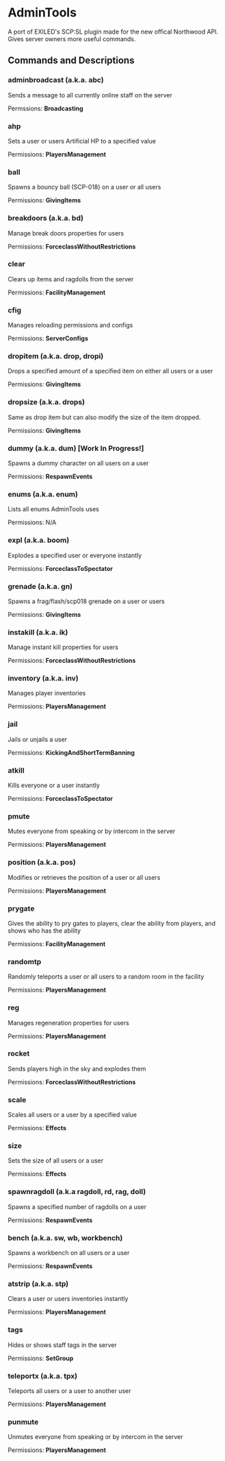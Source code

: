 # AdminTools

A port of EXILED's SCP:SL plugin made for the new offical Northwood API. Gives server owners more useful commands.

## Commands and Descriptions

### adminbroadcast (a.k.a. abc)

Sends a message to all currently online staff on the server

Permssions: **Broadcasting**

### ahp

Sets a user or users Artificial HP to a specified value

Permissions: **PlayersManagement**

### ball

Spawns a bouncy ball (SCP-018) on a user or all users

Permissions: **GivingItems**

### breakdoors (a.k.a. bd)

Manage break doors properties for users

Permissions: **ForceclassWithoutRestrictions**

### clear

Clears up items and ragdolls from the server

Permissions: **FacilityManagement**

### cfig

Manages reloading permissions and configs

Permissions: **ServerConfigs**

### dropitem (a.k.a. drop, dropi)

Drops a specified amount of a specified item on either all users or a user

Permissions: **GivingItems**

### dropsize (a.k.a. drops)

Same as drop item but can also modify the size of the item dropped.

Permissions: **GivingItems**

### dummy (a.k.a. dum) [Work In Progress!]

Spawns a dummy character on all users on a user

Permissions: **RespawnEvents**

### enums (a.k.a. enum)

Lists all enums AdminTools uses

Permissions: N/A

### expl (a.k.a. boom)

Explodes a specified user or everyone instantly

Permissions: **ForceclassToSpectator**

### grenade (a.k.a. gn)

Spawns a frag/flash/scp018 grenade on a user or users

Permissions: **GivingItems**

### instakill (a.k.a. ik)

Manage instant kill properties for users

Permissions: **ForceclassWithoutRestrictions**

### inventory (a.k.a. inv)

Manages player inventories

Permissions: **PlayersManagement**

### jail

Jails or unjails a user

Permissions: **KickingAndShortTermBanning**

### atkill

Kills everyone or a user instantly

Permissions: **ForceclassToSpectator**

### pmute

Mutes everyone from speaking or by intercom in the server

Permissions: **PlayersManagement**

### position (a.k.a. pos)

Modifies or retrieves the position of a user or all users

Permissions: **PlayersManagement**

### prygate

Gives the ability to pry gates to players, clear the ability from players, and shows who has the ability

Permissions: **FacilityManagement**

### randomtp

Randomly teleports a user or all users to a random room in the facility

Permissions: **PlayersManagement**

### reg

Manages regeneration properties for users

Permissions: **PlayersManagement**

### rocket

Sends players high in the sky and explodes them

Permissions: **ForceclassWithoutRestrictions**

### scale

Scales all users or a user by a specified value

Permissions: **Effects**

### size

Sets the size of all users or a user

Permissions: **Effects**

### spawnragdoll (a.k.a ragdoll, rd, rag, doll)

Spawns a specified number of ragdolls on a user

Permissions: **RespawnEvents**

### bench (a.k.a. sw, wb, workbench)

Spawns a workbench on all users or a user

Permissions: **RespawnEvents**

### atstrip (a.k.a. stp)

Clears a user or users inventories instantly

Permissions: **PlayersManagement**

### tags

Hides or shows staff tags in the server

Permissions: **SetGroup**

### teleportx (a.k.a. tpx)

Teleports all users or a user to another user

Permissions: **PlayersManagement**

### punmute

Unmutes everyone from speaking or by intercom in the server

Permissions: **PlayersManagement**
